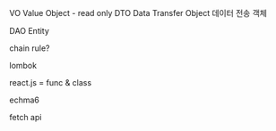 
VO Value Object - read only
DTO Data Transfer Object 데이터 전송 객체

DAO Entity

chain rule?

lombok

react.js = func & class

echma6

fetch api